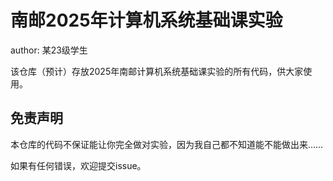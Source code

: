 # 南邮2025年计算机系统基础课实验

author: 某23级学生

该仓库（预计）存放2025年南邮计算机系统基础课实验的所有代码，供大家使用。

## 免责声明

本仓库的代码不保证能让你完全做对实验，因为我自己都不知道能不能做出来……

如果有任何错误，欢迎提交issue。

